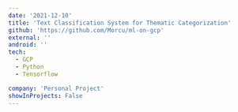 ```yaml
---
date: '2021-12-10'
title: 'Text Classification System for Thematic Categorization'
github: 'https://github.com/Morcu/ml-on-gcp'
external: ''
android: ''
tech:
  - GCP
  - Python
  - Tensorflow

company: 'Personal Project'
showInProjects: False
---
```

